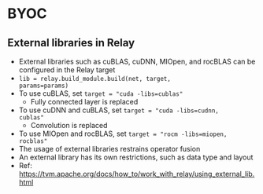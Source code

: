 # BYOC
## External libraries in Relay
* External libraries such as cuBLAS, cuDNN, MIOpen, and rocBLAS can be configured in the Relay target
* <code>lib = relay.build_module.build(net, target, params=params)</code>
* To use cuBLAS, set <code>target = "cuda -libs=cublas"</code>
  * Fully connected layer is replaced
* To use cuDNN and cuBLAS, set <code>target = "cuda -libs=cudnn, cublas"</code>
  * Convolution is replaced
* To use MIOpen and rocBLAS, set <code>target = "rocm -libs=miopen, rocblas"</code>
* The usage of external libraries restrains operator fusion
* An external library has its own restrictions, such as data type and layout 
* Ref: https://tvm.apache.org/docs/how_to/work_with_relay/using_external_lib.html
